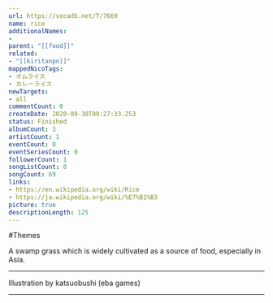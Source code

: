```yaml
---
url: https://vocadb.net/T/7669
name: rice
additionalNames: 
- 
parent: "[[food]]"
related:
- "[[kiritanpo]]"
mappedNicoTags:
- オムライス
- カレーライス
newTargets:
- all
commentCount: 0
createDate: 2020-09-30T09:27:33.253
status: Finished
albumCount: 3
artistCount: 1
eventCount: 0
eventSeriesCount: 0
followerCount: 1
songListCount: 0
songCount: 69
links: 
- https://en.wikipedia.org/wiki/Rice
- https://ja.wikipedia.org/wiki/%E7%B1%B3
picture: true
descriptionLength: 125
---
```


#Themes

A swamp grass which is widely cultivated as a source of food, especially in Asia.
___
Illustration by katsuobushi (eba games)

---

